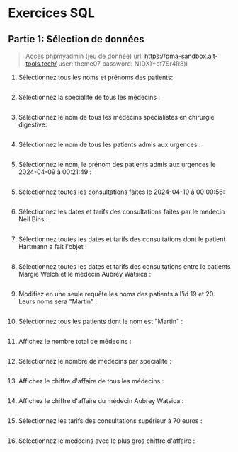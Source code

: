
# Exercices SQL

## Partie 1: Sélection de données

> Accès phpmyadmin (jeu de donnée)
> url: https://pma-sandbox.alt-tools.tech/
> user: theme07
> password: N]DX)*of7Sr4R8)i


1. Sélectionnez tous les noms et prénoms des patients:

```sql

```

2. Sélectionnez la spécialité de tous les médecins :

```sql

```

3. Sélectionnez le nom de tous les médécins spécialistes en chirurgie digestive:

```sql

```

4. Sélectionnez le nom de tous les patients admis aux urgences :

```sql

```

5. Sélectionnez le nom, le prénom des patients admis aux urgences le 2024-04-09 à 00:21:49 :

```sql

```

5. Sélectionnez toutes les consultations faites le 2024-04-10 à 00:00:56:

```sql

```

6. Sélectionnez les dates et tarifs des consultations faites par le medecin Neil Bins :

```sql

```

7. Sélectionnez toutes les dates et tarifs des consultations dont le patient Hartmann a fait l'objet :

```sql

```

8. Sélectionnez toutes les dates et tarifs des consultations entre le patients Margie Welch et le médecin Aubrey Watsica :

```sql

```

9. Modifiez en une seule requête les noms des patients à l'id 19 et 20. Leurs noms sera "Martin" :
    
```sql

```

10. Sélectionnez tous les patients dont le nom est "Martin" :
    
```sql

```

11. Affichez le nombre total de médecins :
    
```sql

```

12. Sélectionnez le nombre de médecins par spécialité :
    
```sql

```

13. Affichez le chiffre d'affaire de tous les médecins :
    
```sql

```

14. Affichez le chiffre d'affaire du médecin Aubrey Watsica :
    
```sql

```

15. Sélectionnez les tarifs des consultations supérieur à 70 euros :
    
```sql

```

16. Sélectionnez le medecins avec le plus gros chiffre d'affaire :
    
```sql

```

